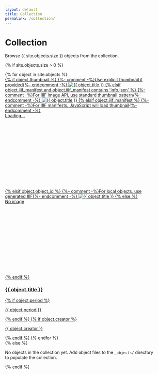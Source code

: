 ```yaml
---
layout: default
title: Collection
permalink: /collection/
---
```


<div class="container my-5">
  <div class="row">
    <div class="col-12">
      <h1>Collection</h1>
      <p class="lead">Browse {{ site.objects.size }} objects from the collection.</p>
    </div>
  </div>

  {% if site.objects.size > 0 %}
  <div class="collection-grid">
    {% for object in site.objects %}
    <a href="{{ object.url | relative_url }}" class="collection-item">
      <div class="collection-item-image" {% if object.iiif_manifest %}data-iiif-manifest="{{ object.iiif_manifest }}"{% endif %}>
        {% if object.thumbnail %}
        {%- comment -%}Use explicit thumbnail if provided{%- endcomment -%}
        <img src="{{ object.thumbnail | relative_url }}" alt="{{ object.title }}">
        {% elsif object.iiif_manifest and object.iiif_manifest contains 'info.json' %}
        {%- comment -%}For IIIF Image API, use standard thumbnail pattern{%- endcomment -%}
        <img src="{{ object.iiif_manifest | replace: 'info.json', 'full/!400,400/0/default.jpg' }}" alt="{{ object.title }}" class="iiif-thumbnail">
        {% elsif object.iiif_manifest %}
        {%- comment -%}For IIIF manifests, JavaScript will load thumbnail{%- endcomment -%}
        <div class="manifest-thumbnail-placeholder bg-light d-flex align-items-center justify-content-center" style="height: 250px;">
          <span class="text-muted">Loading...</span>
        </div>
        {% elsif object.object_id %}
        {%- comment -%}For local objects, use generated IIIF{%- endcomment -%}
        <img src="{{ '/iiif/objects/' | append: object.object_id | append: '/full/!400,400/0/default.jpg' | relative_url }}" alt="{{ object.title }}">
        {% else %}
        <div class="placeholder-image bg-secondary d-flex align-items-center justify-content-center" style="height: 250px;">
          <span class="text-white">No image</span>
        </div>
        {% endif %}
      </div>
      <h3>{{ object.title }}</h3>
      {% if object.period %}
      <p class="text-muted mb-0">{{ object.period }}</p>
      {% endif %}
      {% if object.creator %}
      <p class="text-muted mb-0">{{ object.creator }}</p>
      {% endif %}
    </a>
    {% endfor %}
  </div>
  {% else %}
  <div class="row">
    <div class="col-12">
      <div class="alert alert-info">
        <p class="mb-0">No objects in the collection yet. Add object files to the <code>_objects/</code> directory to populate the collection.</p>
      </div>
    </div>
  </div>
  {% endif %}
</div>

<script>
/**
 * Load thumbnails from IIIF manifests
 */
document.addEventListener('DOMContentLoaded', function() {
  // Find all collection items with manifest URLs
  const items = document.querySelectorAll('.collection-item-image[data-iiif-manifest]');

  items.forEach(function(item) {
    const manifestUrl = item.getAttribute('data-iiif-manifest');

    // Skip if not a manifest.json (Image API handled in template)
    if (!manifestUrl.includes('manifest.json')) {
      return;
    }

    // Fetch manifest to extract thumbnail
    fetch(manifestUrl)
      .then(response => response.json())
      .then(manifest => {
        let thumbnailUrl = null;

        // Try different IIIF Presentation API versions
        if (manifest.thumbnail) {
          // IIIF Presentation 3.0
          if (Array.isArray(manifest.thumbnail)) {
            thumbnailUrl = manifest.thumbnail[0].id || manifest.thumbnail[0]['@id'];
          } else if (typeof manifest.thumbnail === 'object') {
            thumbnailUrl = manifest.thumbnail.id || manifest.thumbnail['@id'];
          } else if (typeof manifest.thumbnail === 'string') {
            thumbnailUrl = manifest.thumbnail;
          }
        } else if (manifest.sequences && manifest.sequences[0]) {
          // IIIF Presentation 2.0 - check sequences
          const firstCanvas = manifest.sequences[0].canvases && manifest.sequences[0].canvases[0];
          if (firstCanvas && firstCanvas.thumbnail) {
            if (typeof firstCanvas.thumbnail === 'object') {
              thumbnailUrl = firstCanvas.thumbnail['@id'] || firstCanvas.thumbnail.id;
            } else {
              thumbnailUrl = firstCanvas.thumbnail;
            }
          }
        } else if (manifest.items && manifest.items[0]) {
          // IIIF Presentation 3.0 - check items
          const firstCanvas = manifest.items[0];
          if (firstCanvas.thumbnail) {
            if (Array.isArray(firstCanvas.thumbnail)) {
              thumbnailUrl = firstCanvas.thumbnail[0].id;
            } else {
              thumbnailUrl = firstCanvas.thumbnail.id;
            }
          }
        }

        // If we found a thumbnail, replace placeholder
        if (thumbnailUrl) {
          const img = document.createElement('img');
          img.src = thumbnailUrl;
          img.alt = item.closest('.collection-item').querySelector('h3').textContent;
          img.className = 'iiif-thumbnail';

          // Replace placeholder
          const placeholder = item.querySelector('.manifest-thumbnail-placeholder');
          if (placeholder) {
            placeholder.replaceWith(img);
          }
        } else {
          console.warn('No thumbnail found in manifest:', manifestUrl);
        }
      })
      .catch(error => {
        console.error('Error loading manifest thumbnail:', manifestUrl, error);
        // Show error placeholder
        const placeholder = item.querySelector('.manifest-thumbnail-placeholder');
        if (placeholder) {
          placeholder.innerHTML = '<span class="text-danger">Failed to load</span>';
        }
      });
  });
});
</script>
